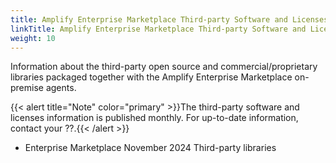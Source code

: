 ```yaml
---
title: Amplify Enterprise Marketplace Third-party Software and Licenses
linkTitle: Amplify Enterprise Marketplace Third-party Software and Licenses
weight: 10
---
```


<!--This is the only file that must be listed in the classification file as customer only, not the license zip files-->

Information about the third-party open source and commercial/proprietary libraries packaged together with the Amplify Enterprise Marketplace on-premise agents.

{{< alert title="Note" color="primary" >}}The third-party software and licenses information is published monthly. For up-to-date information, contact your ??.{{< /alert >}}

* Enterprise Marketplace November 2024 Third-party libraries <!--(Link to the November zip file that contains 20+ library txt files. The zip file will be located in the static directory in the GitHub project.)-->
